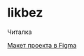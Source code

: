 # likbez

Читалка

[Макет проекта в Figma](https://www.figma.com/file/IzkoJ3ic8mVPzBHoXHsjbM/%D0%9B%D0%B8%D0%BA%D0%91%D0%B5%D0%B7---%D0%9F%D1%80%D0%BE%D1%82%D0%BE%D1%82%D0%B8%D0%BF?type=design&node-id=0%3A1&mode=design&t=uWfVkYO67GfAEEgk-1)

